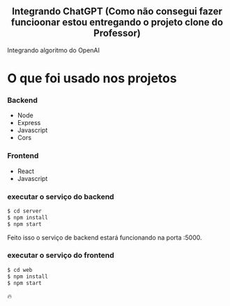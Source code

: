 <!-- <p align="center">
<img src="https://imgur.com/npkT3Tw.png" width="350" title="chatgpt">
</p> -->

<h2 align="center">
  Integrando ChatGPT  (Como não consegui fazer funcioonar estou entregando o projeto clone do Professor)
</h2>

Integrando algoritmo do OpenAI

<!-- <p align="center">
<img src="" title="ChatGPT">
</p> -->

# O que foi usado nos projetos

### Backend
  - Node
  - Express
  - Javascript
  - Cors

### Frontend
  - React
  - Javascript


### executar o serviço do backend

```sh
$ cd server
$ npm install
$ npm start
```

Feito isso o serviço de backend estará funcionando na porta :5000. 

### executar o serviço do frontend

```sh
$ cd web
$ npm install
$ npm start
```

🔥
